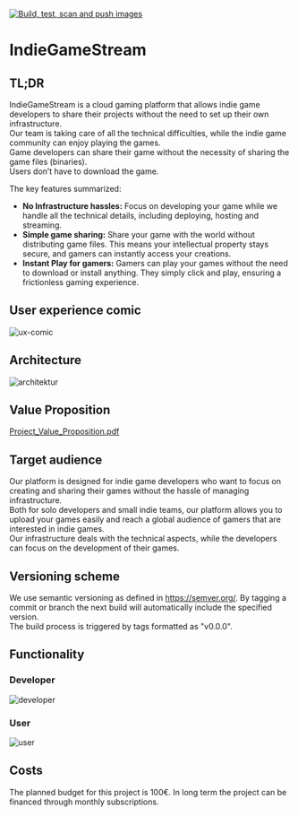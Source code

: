 
[![Build, test, scan and push images](https://github.com/AustrianDataLAB/IndieGameStream/actions/workflows/build-test-scan-push-images.yml/badge.svg?branch=main)](https://github.com/AustrianDataLAB/IndieGameStream/actions/workflows/build-test-scan-push-images.yml)

# IndieGameStream
## TL;DR
IndieGameStream is a cloud gaming platform that allows indie game developers to share their projects without the need to set up their own infrastructure.\
Our team is taking care of all the technical difficulties, while the indie game community can enjoy playing the games.\
Game developers can share their game without the necessity of sharing the game files (binaries).\
Users don’t have to download the game.

The key features summarized:
- **No Infrastructure hassles:** Focus on developing your game while we handle all the technical details, including deploying, hosting and streaming.
- **Simple game sharing:** Share your game with the world without distributing game files. This means your intellectual property stays secure, and gamers can instantly access your creations.
- **Instant Play for gamers:** Gamers can play your games without the need to download or install anything. They simply click and play, ensuring a frictionless gaming experience.

## User experience comic
![ux-comic](https://github.com/AustrianDataLAB/IndieGameStream/assets/80053365/d8886fa9-8462-47f0-b1a0-48625181d833)

## Architecture
![architektur](https://github.com/AustrianDataLAB/IndieGameStream/assets/34034087/c8b979e6-4f80-41c0-8e95-bfd70d16f823)

## Value Proposition
[Project_Value_Proposition.pdf](https://github.com/user-attachments/files/15866095/Project_Value_Proposition.pdf)

## Target audience
Our platform is designed for indie game developers who want to focus on creating and sharing their games without the hassle of managing infrastructure.\
Both for solo developers and small indie teams, our platform allows you to upload your games easily and reach a global audience of gamers that are interested in indie games.\
Our infrastructure deals with the technical aspects, while the developers can focus on the development of their games.

## Versioning scheme
We use semantic versioning as defined in https://semver.org/.
By tagging a commit or branch the next build will automatically include the specified version.\
The build process is triggered by tags formatted as "v0.0.0".

## Functionality
### Developer
![developer](https://github.com/AustrianDataLAB/IndieGameStream/assets/34034087/0cc897ab-8f72-41bc-bff1-c5d79d50b074)

### User
![user](https://github.com/AustrianDataLAB/IndieGameStream/assets/34034087/a28e71dd-3ef6-46e8-8eb8-f57523a6b9cd)

## Costs
The planned budget for this project is 100€.
In long term the project can be financed through monthly subscriptions.
